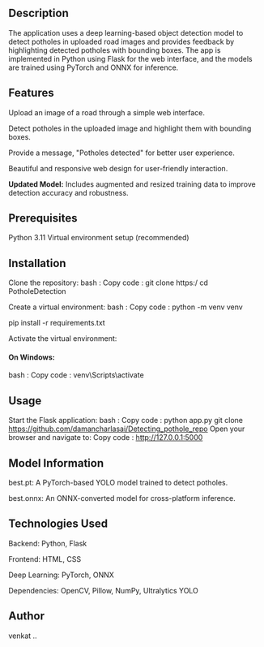 


## Description
The application uses a deep learning-based object detection model to detect potholes in uploaded road images and provides feedback by highlighting detected potholes with bounding boxes.
The app is implemented in Python using Flask for the web interface, and the models are trained using PyTorch and ONNX for inference.

## Features
Upload an image of a road through a simple web interface.

Detect potholes in the uploaded image and highlight them with bounding boxes.

Provide a message, "Potholes detected" for better user experience.

Beautiful and responsive web design for user-friendly interaction.

**Updated Model:** Includes augmented and resized training data to improve detection accuracy and robustness.

## Prerequisites
Python 3.11
Virtual environment setup (recommended)

## Installation

Clone the repository:
bash : Copy code : 
git clone https:/
cd PotholeDetection

Create a virtual environment:
bash : Copy code : 
python -m venv venv

pip install -r requirements.txt

Activate the virtual environment:
#### On Windows:
bash : Copy code : 
venv\Scripts\activate

## Usage

Start the Flask application:
bash : Copy code : 
python app.py
git clone https://github.com/damancharlasai/Detecting_pothole_repo
Open your browser and navigate to:
Copy code : 
http://127.0.0.1:5000

## Model Information
best.pt: A PyTorch-based YOLO model trained to detect potholes.

best.onnx: An ONNX-converted model for cross-platform inference.

## Technologies Used
Backend: Python, Flask

Frontend: HTML, CSS

Deep Learning: PyTorch, ONNX

Dependencies: OpenCV, Pillow, NumPy, Ultralytics YOLO

## Author
venkat ..
